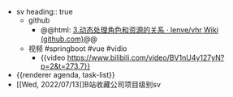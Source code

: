 - sv
  heading:: true
	- github
		- @@html: [3.动态处理角色和资源的关系 · lenve/vhr Wiki (github.com)](https://github.com/lenve/vhr/wiki/3.%E5%8A%A8%E6%80%81%E5%A4%84%E7%90%86%E8%A7%92%E8%89%B2%E5%92%8C%E8%B5%84%E6%BA%90%E7%9A%84%E5%85%B3%E7%B3%BB)@@
	- 视频 #springboot #vue #vidio
		- {{video https://www.bilibili.com/video/BV1nU4y127yN?p=2&t=273.7}}
- {{renderer agenda, task-list}}
- [[Wed, 2022/07/13]]B站收藏公司项目级别sv